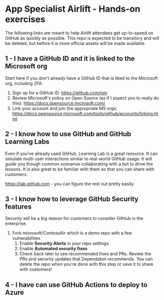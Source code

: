 # App Specialist Airlift - Hands-on exercises

The following links are meant to help Airlift attendees get up-to-speed on GitHub as quickly as possible.  This repo is expected to be transitory and will be deleted, but before it is more official assets will be made available.

## 1 - I have a GitHub ID and it is linked to the Microsoft org

Start here if you don't already have a GitHub ID that is liked to the Microsoft org, including 2FA:
1. Sign up for a GitHub ID: https://github.com/join
1. Review Microsoft's policy on Open Source (as if I expect you to really do this):  https://docs.opensource.microsoft.com/
1. Link your account and join the appropriate MS orgs: https://docs.opensource.microsoft.com/tools/github/accounts/linking.html

## 2 - I know how to use GitHub and GitHub Learning Labs

Even if you've already used GitHub, Learning Lab is a great resource.  It can simulate multi-user interactions similar to real-world GitHub usage. It will guide you though common scenarios collaborating with a bot to drive the lessons. It is also great to be familiar with them so that you can share with customers.

https://lab.github.com - you can figure the rest out pretty easily.

## 3 - I know how to leverage GitHub Security features

Security will be a big reason for customers to consider GitHub in the enterprise.

1. Fork microsoft/ContosoAir which is a demo repo with a few vulnerabilities
   1. Enable **Security Alerts** in your repo settings
   1. Enable **Automated security fixes**
   1. Check back later to see recommended fixes and PRs. Review the PRs and security updates that Dependabot recommends.  You can delete the repo when you're done with this step or save it to share with customers!

## 4 - I have can use GitHub Actions to deploy to Azure

